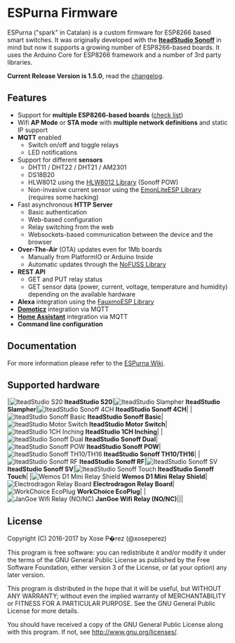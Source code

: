 # ESPurna Firmware

ESPurna ("spark" in Catalan) is a custom firmware for ESP8266 based smart switches.
It was originally developed with the **[IteadStudio Sonoff](https://www.itead.cc/sonoff-wifi-wireless-switch.html)** in mind but now it supports a growing number of ESP8266-based boards.
It uses the Arduino Core for ESP8266 framework and a number of 3rd party libraries.

**Current Release Version is 1.5.0**, read the [changelog](CHANGELOG.md).

## Features

* Support for **multiple ESP8266-based boards** ([check list](#supported-hardware))
* Wifi **AP Mode** or **STA mode** with **multiple network definitions** and static IP support
* **MQTT** enabled
    * Switch on/off and toggle relays
    * LED notifications
* Support for different **sensors**
    * DHT11 / DHT22 / DHT21 / AM2301
    * DS18B20
    * HLW8012 using the [HLW8012 Library](https://bitbucket.org/xoseperez/hlw8012) (Sonoff POW)
    * Non-invasive current sensor using the [EmonLiteESP Library](https://bitbucket.org/xoseperez/emonliteesp) (requires some hacking)
* Fast asynchronous **HTTP Server**
    * Basic authentication
    * Web-based configuration
    * Relay switching from the web
    * Websockets-based communication between the device and the browser
* **Over-The-Air** (OTA) updates even for 1Mb boards
    * Manually from PlatformIO or Arduino Inside
    * Automatic updates through the [NoFUSS Library](https://bitbucket.org/xoseperez/nofuss)
* **REST API**
    * GET and PUT relay status
    * GET sensor data (power, current, voltage, temperature and humidity) depending on the available hardware
* **Alexa** integration using the [FauxmoESP Library](https://bitbucket.org/xoseperez/fauxmoesp)
* [**Domoticz**](https://domoticz.com/) integration via MQTT
* [**Home Assistant**](https://home-assistant.io/) integration via MQTT
* **Command line configuration**

## Documentation

For more information please refer to the [ESPurna Wiki](https://bitbucket.org/xoseperez/espurna/wiki/Home).


## Supported hardware

|![IteadStudio S20](images/devices/s20.jpg) **IteadStudio S20**|![IteadStudio Slampher](images/devices/slampher.jpg) **IteadStudio Slampher**|![IteadStudio Sonoff 4CH](images/devices/sonoff-4ch.jpg) **IteadStudio Sonoff 4CH**|
|![IteadStudio Sonoff Basic](images/devices/sonoff-basic.jpg) **IteadStudio Sonoff Basic**|![IteadStudio Motor Switch](images/devices/motor-switch.jpg) **IteadStudio Motor Switch**|![IteadStudio 1CH Inching](images/devices/1ch-inching.jpg) **IteadStudio 1CH Inching**|
|![IteadStudio Sonoff Dual](images/devices/sonoff-dual.jpg) **IteadStudio Sonoff Dual**|![IteadStudio Sonoff POW](images/devices/sonoff-pow.jpg) **IteadStudio Sonoff POW**|![IteadStudio Sonoff TH10/TH16](images/devices/sonoff-th10-th16.jpg) **IteadStudio Sonoff TH10/TH16**|
|![IteadStudio Sonoff RF](images/devices/sonoff-rf.jpg) **IteadStudio Sonoff RF**|![IteadStudio Sonoff SV](images/devices/sonoff-sv.jpg) **IteadStudio Sonoff SV**|![IteadStudio Sonoff Touch](images/devices/sonoff-touch.jpg) **IteadStudio Sonoff Touch**|
|![Wemos D1 Mini Relay Shield](images/devices/d1mini.jpg) **Wemos D1 Mini Relay Shield**|![Electrodragon Relay Board](images/devices/electrodragon-relay-board.jpg) **Electrodragon Relay Board**|![WorkChoice EcoPlug](images/devices/workchoice-ecoplug.jpg) **WorkChoice EcoPlug**|
|![JanGoe Wifi Relay (NO/NC)](images/devices/jangoe-wifi-relay.png) **JanGoe Wifi Relay (NO/NC)**|||


## License

Copyright (C) 2016-2017 by Xose P�rez (@xoseperez)

This program is free software: you can redistribute it and/or modify
it under the terms of the GNU General Public License as published by
the Free Software Foundation, either version 3 of the License, or
(at your option) any later version.

This program is distributed in the hope that it will be useful,
but WITHOUT ANY WARRANTY; without even the implied warranty of
MERCHANTABILITY or FITNESS FOR A PARTICULAR PURPOSE.  See the
GNU General Public License for more details.

You should have received a copy of the GNU General Public License
along with this program.  If not, see <http://www.gnu.org/licenses/>.
